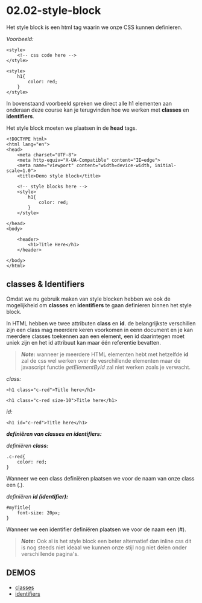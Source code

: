 <link rel="stylesheet" href="../../templates/main.css"></link>

# 02.02-style-block

Het style block is een html tag waarin we onze CSS kunnen definieren.

*Voorbeeld:*
```
<style>
    <!-- css code here -->
</style>
```

```
<style>
    h1{
        color: red;
    }
</style>
```
In bovenstaand voorbeeld spreken we direct alle h1 elementen aan onderaan deze course kan je terugvinden hoe we werken met **classes** en **identifiers**.

<div style='page-break-after: always;'></div>

Het style block moeten we plaatsen in de **head** tags.

```
<!DOCTYPE html>
<html lang="en">
<head>
    <meta charset="UTF-8">
    <meta http-equiv="X-UA-Compatible" content="IE=edge">
    <meta name="viewport" content="width=device-width, initial-scale=1.0">
    <title>Demo style block</title>

    <!-- style blocks here -->
    <style>
        h1{
            color: red;
        }
    </style>

</head>
<body>
    
    <header>
        <h1>Title Here</h1>
    </header>

</body>
</html>
```

## classes & Identifiers
Omdat we nu gebruik maken van style blocken hebben we ook de mogelijkheid om **classes** en **identifiers** te gaan definieren binnen het style block.

In HTML hebben we twee attributen **class** en **id**.
de belangrijkste verschillen zijn een class mag meerdere keren voorkomen in eenn document en je kan meerdere classes toekennen aan een element, een id daarintegen moet uniek zijn en het id attribuut kan maar één referentie bevatten.

>***Note:*** wanneer je meerdere HTML elementen hebt met hetzelfde **id** zal de css wel werken over de vesrchillende elementen maar de javascript functie *getElementById* zal niet werken zoals je verwacht.

<div style='page-break-after: always;'></div>

*class:*
```
<h1 class="c-red">Title here</h1>
```


```
<h1 class="c-red size-10">Title here</h1>
```

*id:*
```
<h1 id="c-red">Title here</h1>
```


***definiëren van classes en identifiers:***

*definiëren **class:***
```
.c-red{
    color: red;
}
```
Wanneer we een class definiëren plaatsen we voor de naam van onze class een (.).

*definiëren **id (identifier):***
```
#myTitle{
    font-size: 20px;
}
```
Wanneer we een identifier definiëren plaatsen we voor de naam een (#).


>***Note:*** Ook al is het style block een beter alternatief dan inline css dit is nog steeds niet ideaal we kunnen onze stijl nog niet delen onder verschillende pagina's.


## DEMOS
- [classes](https://jsfiddle.net/QuintenWork/6gsv8uLn/3/)
- [identifiers](https://jsfiddle.net/QuintenWork/6gsv8uLn/6/)